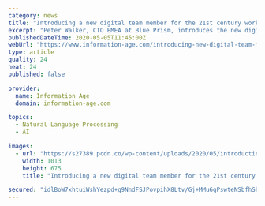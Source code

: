 ```yaml
---
category: news
title: "Introducing a new digital team member for the 21st century workplace"
excerpt: "Peter Walker, CTO EMEA at Blue Prism, introduces the new digital team member for the 21st century workplace, necessary in the wake of Covid-19"
publishedDateTime: 2020-05-05T11:45:00Z
webUrl: "https://www.information-age.com/introducing-new-digital-team-member-21st-century-workplace-123489361/"
type: article
quality: 24
heat: 24
published: false

provider:
  name: Information Age
  domain: information-age.com

topics:
  - Natural Language Processing
  - AI

images:
  - url: "https://s27389.pcdn.co/wp-content/uploads/2020/05/introducting-new-digital-team-member-21st-century-workplace.jpeg"
    width: 1013
    height: 675
    title: "Introducing a new digital team member for the 21st century workplace"

secured: "idlBoW7xhtuiWshYezpd+g9NndFSJPovpihX8Ltv/Gj+MMu6gPswteNSbfhShre24JigZWrHdLpp3ssUNtvvA8DM8gK78YJiKWPIRhzgV0VdC60zJAjQBkVsLwN2wDMxH//ISpngW9+UbUllNYTyl5tX5DJGQ3WpTmfY48gHeVER5qMR5zBm1vz9Gwb29lSQKCk1io5owYSCxga8MjnR8O3sEOxMmpCmBmu9ZtTdWIWDJdqszeJ0pkOZc1YGXVqBo7VP+i5nstW07LgetLS0W0DoEDPsMRymLB9kaQk1lKeewG9eNjHJIMWqxglma9Ds;1PQC8fsn+1KU3FYU7B8QUQ=="
---
```


